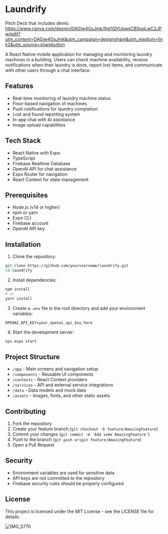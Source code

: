 # Laundrify  
Pitch Deck that includes demo: https://www.canva.com/design/DAGiw4GsJmk/9gt1QVUpwsCB5pqLwC2JPw/edit?utm_content=DAGiw4GsJmk&utm_campaign=designshare&utm_medium=link2&utm_source=sharebutton


A React Native mobile application for managing and monitoring laundry machines in a building. Users can check machine availability, receive notifications when their laundry is done, report lost items, and communicate with other users through a chat interface.

## Features

- Real-time monitoring of laundry machine status
- Floor-based navigation of machines
- Push notifications for laundry completion
- Lost and found reporting system
- In-app chat with AI assistance
- Image upload capabilities

## Tech Stack

- React Native with Expo
- TypeScript
- Firebase Realtime Database
- OpenAI API for chat assistance
- Expo Router for navigation
- React Context for state management

## Prerequisites

- Node.js (v14 or higher)
- npm or yarn
- Expo CLI
- Firebase account
- OpenAI API key

## Installation

1. Clone the repository:
```bash
git clone https://github.com/yourusername/laundrify.git
cd laundrify
```

2. Install dependencies:
```bash
npm install
# or
yarn install
```

3. Create a `.env` file in the root directory and add your environment variables:
```
OPENAI_API_KEY=your_openai_api_key_here
```

4. Start the development server:
```bash
npx expo start
```

## Project Structure

- `/app` - Main screens and navigation setup
- `/components` - Reusable UI components
- `/contexts` - React Context providers
- `/services` - API and external service integrations
- `/data` - Data models and mock data
- `/assets` - Images, fonts, and other static assets

## Contributing

1. Fork the repository
2. Create your feature branch (`git checkout -b feature/AmazingFeature`)
3. Commit your changes (`git commit -m 'Add some AmazingFeature'`)
4. Push to the branch (`git push origin feature/AmazingFeature`)
5. Open a Pull Request

## Security

- Environment variables are used for sensitive data
- API keys are not committed to the repository
- Firebase security rules should be properly configured

## License

This project is licensed under the MIT License - see the LICENSE file for details.



![IMG_5770](https://github.com/user-attachments/assets/6b3cca82-814b-41e3-8aaf-d906e037ec2c)

        
 








